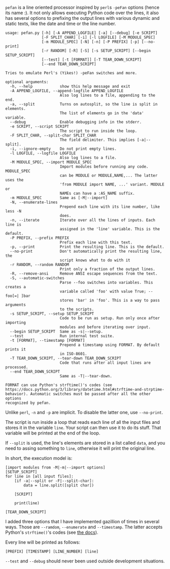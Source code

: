 `pefan` is a line oriented processor inspired by `perl`s `-peFan` options (hence
its name :). It not only allows executing Python code over the lines, it also
has several options to prefixing the output lines with various dynamic and static
texts, like the date and time or the line number.

```
usage: pefan.py [-h] [-A APPEND_LOGFILE] [-a] [--debug] [-e SCRIPT]
                [-F SPLIT_CHAR] [-i] [-l LOGFILE] [-M MODULE_SPEC]
                [-m MODULE_SPEC] [-N] [-n] [-P PREFIX] [-p] [--no-print]
                [-r RANDOM] [-R] [-S] [-s SETUP_SCRIPT] [--begin SETUP_SCRIPT]
                [--test] [-t [FORMAT]] [-T TEAR_DOWN_SCRIPT]
                [--end TEAR_DOWN_SCRIPT]

Tries to emulate Perl's (Yikes!) -peFan switches and more.

optional arguments:
  -h, --help            show this help message and exit
  -A APPEND_LOGFILE, --append-logfile APPEND_LOGFILE
                        Also log lines to a file, appending to the end.
  -a, --split           Turns on autosplit, so the line is split in elements.
                        The list of elements go in the 'data' variable.
  --debug               Enable debugging info in the stderr.
  -e SCRIPT, --script SCRIPT
                        The script to run inside the loop.
  -F SPLIT_CHAR, --split-char SPLIT_CHAR
                        The field delimiter. This implies [-a|--split].
  -i, --ignore-empty    Do not print empty lines.
  -l LOGFILE, --logfile LOGFILE
                        Also log lines to a file.
  -M MODULE_SPEC, --import MODULE_SPEC
                        Import modules before running any code. MODULE_SPEC
                        can be MODULE or MODULE,NAME,... The latter uses the
                        'from MODULE import NAME, ...' variant. MODULE or
                        NAMEs can have a :AS_NAME suffix.
  -m MODULE_SPEC        Same as [-M|--import]
  -N, --enumerate-lines
                        Prepend each line with its line number, like less -N
                        does.
  -n, --iterate         Iterate over all the lines of inputs. Each line is
                        assigned in the 'line' variable. This is the default.
  -P PREFIX, --prefix PREFIX
                        Prefix each line with this text.
  -p, --print           Print the resulting line. This is the default.
  --no-print            Don't automatically print the resulting line, the
                        script knows what to do with it
  -r RANDOM, --random RANDOM
                        Print only a fraction of the output lines.
  -R, --remove-ansi     Remove ANSI escape sequences from the text.
  -S, --automatic-switches
                        Parse --foo switches into variables. This creates a
                        variable called 'foo' with value True; --foo[=| ]bar
                        stores 'bar' in 'foo'. This is a way to pass arguments
                        to the scripts.
  -s SETUP_SCRIPT, --setup SETUP_SCRIPT
                        Code to be run as setup. Run only once after importing
                        modules and before iterating over input.
  --begin SETUP_SCRIPT  Same as -s|--setup.
  --test                Run internal test suite.
  -t [FORMAT], --timestamp [FORMAT]
                        Prepend a timestamp using FORMAT. By default prints it
                        in ISO-8601.
  -T TEAR_DOWN_SCRIPT, --tear-down TEAR_DOWN_SCRIPT
                        Code that runs after all input lines are processed.
  --end TEAR_DOWN_SCRIPT
                        Same as -T|--tear-down.

FORMAT can use Python's strftime()'s codes (see
https://docs.python.org/3/library/datetime.html#strftime-and-strptime-
behavior). Automatic switches must be passed after all the other options
recognized by pefan.
```

Unlike `perl`, `-n` and `-p` are implicit. To disable the latter one, use
`--no-print`.

The script is run inside a loop that reads each line of all the input files and
stores it in the variable `line`. Your script can then use it to do its stuff.
That variable will be printed at the end of the loop.

If `--split` is used, the line's elements are stored in a list called `data`, and
you need to assing something to `line`, otherwise it will print the original line.

In short, the execution model is:

    [import modules from -M|-m|--import options]
    [SETUP_SCRIPT]
    for line in [all input files]:
        [if -a|--split or -F|--split-char]:
            data = line.split([split char])

        [SCRIPT]

        print(line)

    [TEAR_DOWN_SCRIPT]

I added three options that I have implemented gazillion of times in several ways.
Those are `--ramdom`, `--enumerate` and `--timestamp`. The latter accepts
Python's `strftime()`'s codes (see
[the docs](https://docs.python.org/3/library/datetime.html#strftime-and-strptime-behavior)).

Every line will be printed as follows:

    [PREFIX] [TIMESTAMP] [LINE_NUMBER] [line]

`--test` and `--debug` should never been used outside development situations.
